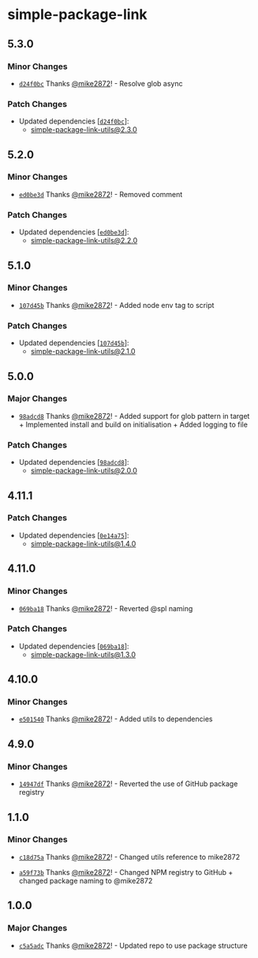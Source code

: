 # simple-package-link

## 5.3.0

### Minor Changes

- [`d24f0bc`](https://github.com/mike2872/simple-package-link/commit/d24f0bc6e1fe09877c33fc0c24fb36e857909a1d) Thanks [@mike2872](https://github.com/mike2872)! - Resolve glob async

### Patch Changes

- Updated dependencies [[`d24f0bc`](https://github.com/mike2872/simple-package-link/commit/d24f0bc6e1fe09877c33fc0c24fb36e857909a1d)]:
  - simple-package-link-utils@2.3.0

## 5.2.0

### Minor Changes

- [`ed0be3d`](https://github.com/mike2872/simple-package-link/commit/ed0be3d490cbc12ab2563378b92c7fa9781dd6a4) Thanks [@mike2872](https://github.com/mike2872)! - Removed comment

### Patch Changes

- Updated dependencies [[`ed0be3d`](https://github.com/mike2872/simple-package-link/commit/ed0be3d490cbc12ab2563378b92c7fa9781dd6a4)]:
  - simple-package-link-utils@2.2.0

## 5.1.0

### Minor Changes

- [`107d45b`](https://github.com/mike2872/simple-package-link/commit/107d45b7b224d77bf83a489c25e2f6230b5e14c6) Thanks [@mike2872](https://github.com/mike2872)! - Added node env tag to script

### Patch Changes

- Updated dependencies [[`107d45b`](https://github.com/mike2872/simple-package-link/commit/107d45b7b224d77bf83a489c25e2f6230b5e14c6)]:
  - simple-package-link-utils@2.1.0

## 5.0.0

### Major Changes

- [`98adcd8`](https://github.com/mike2872/simple-package-link/commit/98adcd8b70dbad115526b966350559eba2013b26) Thanks [@mike2872](https://github.com/mike2872)! - Added support for glob pattern in target + Implemented install and build on initialisation + Added logging to file

### Patch Changes

- Updated dependencies [[`98adcd8`](https://github.com/mike2872/simple-package-link/commit/98adcd8b70dbad115526b966350559eba2013b26)]:
  - simple-package-link-utils@2.0.0

## 4.11.1

### Patch Changes

- Updated dependencies [[`0e14a75`](https://github.com/mike2872/simple-package-link/commit/0e14a75e8e6f92e81df428fdb01ae74331884d05)]:
  - simple-package-link-utils@1.4.0

## 4.11.0

### Minor Changes

- [`069ba18`](https://github.com/mike2872/simple-package-link/commit/069ba18c9c8c6b932e356f8ba776f8335ff43305) Thanks [@mike2872](https://github.com/mike2872)! - Reverted @spl naming

### Patch Changes

- Updated dependencies [[`069ba18`](https://github.com/mike2872/simple-package-link/commit/069ba18c9c8c6b932e356f8ba776f8335ff43305)]:
  - simple-package-link-utils@1.3.0

## 4.10.0

### Minor Changes

- [`e501540`](https://github.com/mike2872/simple-package-link/commit/e50154090ae64b7b87914b8824e478dca770d703) Thanks [@mike2872](https://github.com/mike2872)! - Added utils to dependencies

## 4.9.0

### Minor Changes

- [`14947df`](https://github.com/mike2872/simple-package-link/commit/14947df98fd7c7225af7129980506f7d3ffef3bc) Thanks [@mike2872](https://github.com/mike2872)! - Reverted the use of GitHub package registry

## 1.1.0

### Minor Changes

- [`c18d75a`](https://github.com/mike2872/simple-package-link/commit/c18d75a3cc8bdc19446166a9abda156af23691bc) Thanks [@mike2872](https://github.com/mike2872)! - Changed utils reference to mike2872

- [`a59f73b`](https://github.com/mike2872/simple-package-link/commit/a59f73bb25a31c9f2578386b002872adec5d74e3) Thanks [@mike2872](https://github.com/mike2872)! - Changed NPM registry to GitHub + changed package naming to @mike2872

## 1.0.0

### Major Changes

- [`c5a5adc`](https://github.com/mike2872/simple-package-link/commit/c5a5adc6d62742cd078c79c265cb74c6cab947c2) Thanks [@mike2872](https://github.com/mike2872)! - Updated repo to use package structure
